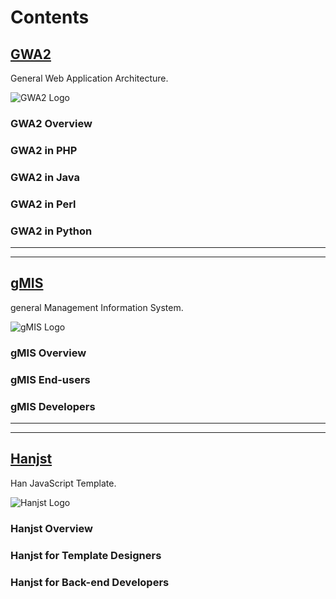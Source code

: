 
# Contents

## [GWA2](gwa2/index)
General Web Application Architecture.

![GWA2 Logo](http://ufqi.com/blog/wp-content/uploads/2016/09/gwa2-logo-201606.v2.png)

### GWA2 Overview
### GWA2 in PHP
### GWA2 in Java
### GWA2 in Perl
### GWA2 in Python
----

---

## [gMIS](gmis/index)
general Management Information System.

![gMIS Logo](https://ufqi.com/dev/gmis/gmis-logo-201606.png)

### gMIS Overview
### gMIS End-users
### gMIS Developers
---

---

## [Hanjst](hanjst/index)
Han JavaScript Template.

![Hanjst Logo](http://ufqi.com/blog/wp-content/uploads/2019/06/hanjst-logo.201901.jpg)

### Hanjst Overview
### Hanjst for Template Designers
### Hanjst for Back-end Developers


<!--stackedit_data:
eyJoaXN0b3J5IjpbMjUyNTYwNjM4LC0xMjQzMDU5MDA0LDUzNj
AyMzUwLDk4ODQxNDIxMCwtNDUyMzU4NTE0LC0xNTA4ODk3NDMw
LC02MTM0MTE2NzQsMTI3NTczNTE0OV19
-->